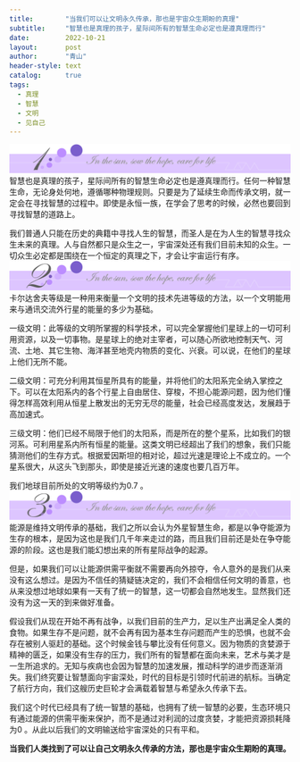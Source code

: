 ```yaml
---
title:        "当我们可以让文明永久传承，那也是宇宙众生期盼的真理"
subtitle:     "智慧也是真理的孩子，星际间所有的智慧生命必定也是遵真理而行"
date:         2022-10-21
layout:       post
author:       "青山"
header-style: text
catalog:      true
tags:
  - 真理
  - 智慧
  - 文明
  - 见自己
---
```


![](/img/cut/01.jpg)
智慧也是真理的孩子，星际间所有的智慧生命必定也是遵真理而行。任何一种智慧生命，无论身处何地，遵循哪种物理规则。只要是为了延续生命而传承文明，就一定会在寻找智慧的过程中。即使是永恒一族，在学会了思考的时候，必然也要回到寻找智慧的道路上。

我们普通人只能在历史的典籍中寻找人生的智慧，而圣人是在为人生的智慧寻找众生未来的真理。人与自然都只是众生之一，宇宙深处还有我们目前未知的众生。一切众生必定都是围绕在一个恒定的真理之下，才会让宇宙运行有序。
![](/img/cut/02.jpg)
卡尔达舍夫等级是一种用来衡量一个文明的技术先进等级的方法，以一个文明能用来与通讯交流外行星的能量的多少为基础。

一级文明：此等级的文明所掌握的科学技术，可以完全掌握他们星球上的一切可利用资源，以及一切事物。是星球上的绝对主宰者，可以随心所欲地控制天气、河流、土地、其它生物、海洋甚至地壳内物质的变化、兴衰。可以说，在他们的星球上他们无所不能。

二级文明：可充分利用其恒星所具有的能量，并将他们的太阳系完全纳入掌控之下。可以在太阳系内的各个行星上自由居住、穿梭，不担心能源问题，因为他们懂得怎样高效利用从恒星上散发出的无穷无尽的能量，社会已经高度发达，发展趋于高加速式。

三级文明：他们已经不局限于他们的太阳系，而是所在的整个星系，比如我们的银河系。可利用星系内所有恒星的能量。这类文明已经超出了我们的想象，我们只能猜测他们的生存方式。根据爱因斯坦的相对论，超过光速是理论上不成立的。一个星系很大，从这头飞到那头，即使是接近光速的速度也要几百万年。

我们地球目前所处的文明等级约为0.7 。
![](/img/cut/03.jpg)
能源是维持文明传承的基础，我们之所以会认为外星智慧生命，都是以争夺能源为生存的根本，是因为这也是我们几千年来走过的路，而且我们目前还是处在争夺能源的阶段。这也是我们能幻想出来的所有星际战争的起源。

但是，如果我们可以让能源供需平衡就不需要再向外掠夺，令人意外的是我们从来没有这么想过。是因为不信任的猜疑链决定的，我们不会相信任何文明的善意，也从来没想过地球如果有一天有了统一的智慧，这一切都会自然地发生。显然我们还没有为这一天的到来做好准备。

假设我们从现在开始不再有战争，以我们目前的生产力，足以生产出满足全人类的食物。如果生存不是问题，就不会再有因为基本生存问题而产生的恐惧，也就不会存在被别人驱赶的基础。这个时候金钱与攀比没有任何意义。因为物质的贪婪源于精神的匮乏，如果没有生存的压力，我们所有的智慧都在面向未来，艺术与美才是一生所追求的。无知与疾病也会因为智慧的加速发展，推动科学的进步而逐渐消失。我们终究要让智慧面向宇宙深处，时代的目标是引领时代前进的航标。当确定了航行方向，我们这艘历史巨轮才会满载着智慧与希望永久传承下去。

我们这个时代已经具有了统一智慧的基础，也拥有了统一智慧的必要，生态环境只有通过能源的供需平衡来保护，而不是通过对利润的过度贪婪，才能把资源损耗降为0 。从此以后我们的文明输送给宇宙深处的只有平和。

**当我们人类找到了可以让自己文明永久传承的方法，那也是宇宙众生期盼的真理。**